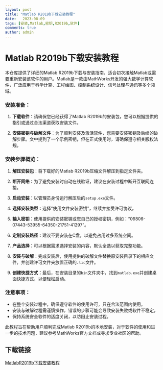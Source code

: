 ```yaml
---
layout: post
title: "Matlab R2019b下载安装教程"
date:   2023-08-09
tags: [安装,Matlab,密钥,R2019b,软件]
comments: true
author: admin
---
```

# Matlab R2019b下载安装教程

本仓库提供了详细的Matlab R2019b下载与安装指南，适合初次接触Matlab或需要重新安装该软件的用户。Matlab是一款由MathWorks开发的强大数学计算软件，广泛应用于科学计算、工程绘图、控制系统设计、信号处理与通讯等多个领域。

### 安装准备：

1. **下载软件**：请确保您已经获得了Matlab R2019b的安装包，您可以根据提供的指引或通过合法渠道获取安装文件。
   
2. **安装密钥与破解文件**：为了顺利安装及激活软件，您需要安装密钥及后续的破解步骤。文中提到了一个示例密钥，但在正式使用时，请确保遵守相关版权法规。

### 安装步骤概览：

1. **解压安装包**：将下载好的Matlab R2019b压缩文件解压到指定文件夹。

2. **断开网络**：为了避免安装时自动在线验证，建议在安装过程中断开互联网连接。

3. **启动安装**：以管理员身份运行解压后的`setup.exe`文件。

4. **选择安装类型**：选择“使用文件安装密钥”，继续并接受许可协议。

5. **输入密钥**：使用提供的安装密钥或您自己的授权密钥，例如：“09806-07443-53955-64350-21751-41297”。

6. **定制安装路径**：建议不要安装在C盘，以避免占用过多系统空间。

7. **产品选择**：可以根据需求选择安装的内容，默认全选以获取完整功能。

8. **安装与破解**：完成安装后，使用提供的破解文件替换原安装目录下的相应文件，并创建许可文件夹放置正确的`.lic`文件。

9. **创建快捷方式**：最后，在安装目录的`bin`文件夹中，找到`matlab.exe`并创建桌面快捷方式，以便轻松启动。

### 注意事项：

- 在整个安装过程中，确保遵守软件的使用许可，只在合法范围内使用。
- 安装与破解过程需谨慎操作，错误的步骤可能会导致安装失败或软件不稳定。
- 保持系统安全软件的适度关闭，以防阻止安装过程。

此教程旨在帮助用户顺利完成Matlab R2019b的本地安装，对于软件的使用和进一步的技术问题，建议参考MathWorks官方文档或寻求专业社区的帮助。

## 下载链接

[MatlabR2019b下载安装教程](https://pan.quark.cn/s/84bbd4c0fcb8)